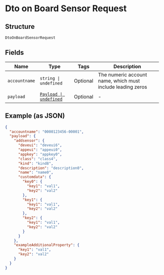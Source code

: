 
# Dto on Board Sensor Request

## Structure

`DtoOnBoardSensorRequest`

## Fields

| Name | Type | Tags | Description |
|  --- | --- | --- | --- |
| `accountname` | `string \| undefined` | Optional | The numeric account name, which must include leading zeros |
| `payload` | [`Payload \| undefined`](../../doc/models/payload.md) | Optional | - |

## Example (as JSON)

```json
{
  "accountname": "0000123456-00001",
  "payload": {
    "addsensor": {
      "deveui": "deveui6",
      "appeui": "appeui0",
      "appkey": "appkey0",
      "class": "class4",
      "kind": "kind8",
      "description": "description0",
      "name": "name0",
      "customdata": {
        "key0": {
          "key1": "val1",
          "key2": "val2"
        },
        "key1": {
          "key1": "val1",
          "key2": "val2"
        },
        "key2": {
          "key1": "val1",
          "key2": "val2"
        }
      }
    },
    "exampleAdditionalProperty": {
      "key1": "val1",
      "key2": "val2"
    }
  }
}
```

